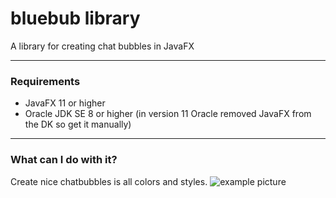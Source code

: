 # bluebub library
A library for creating chat bubbles in JavaFX
***

### Requirements

+ JavaFX 11 or higher
+ Oracle JDK SE 8 or higher (in version 11 Oracle removed JavaFX from the DK so get it manually)
***

### What can I do with it?

Create nice chatbubbles is all colors and styles.
![example picture](https://github.com/bluebub/chat_example/chat_example.jpg "chat example picture")






